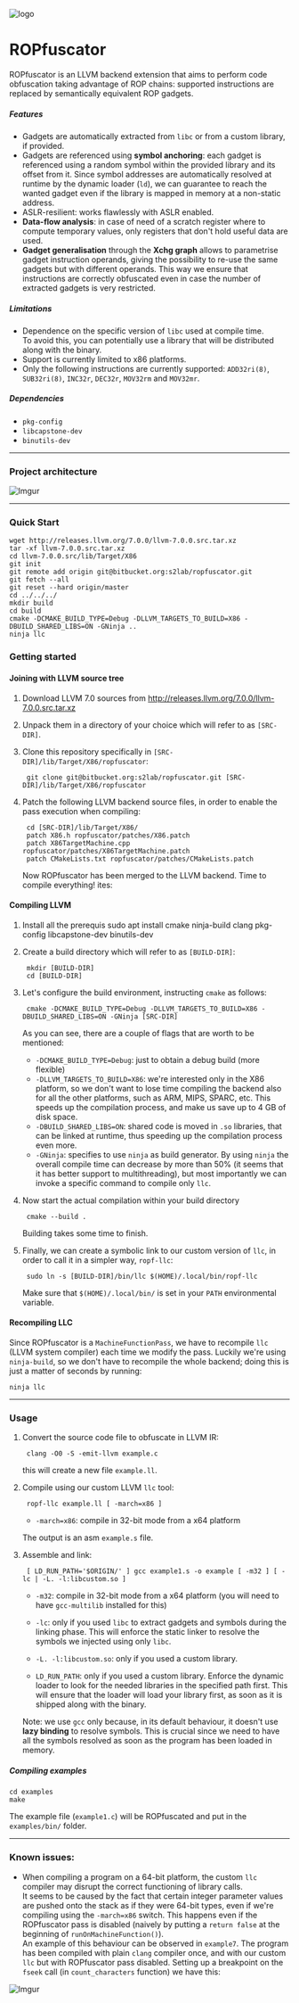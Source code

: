 ![logo](https://i.imgur.com/dSAJ2VG.png)
# ROPfuscator
ROPfuscator is an LLVM backend extension that aims to perform code obfuscation taking advantage of ROP chains: supported instructions are replaced by semantically equivalent ROP gadgets.

##### Features
- Gadgets are automatically extracted from `libc` or from a custom library, if provided.
- Gadgets are referenced using **symbol anchoring**: each gadget is referenced using a random symbol within the provided library and its offset from it. Since symbol addresses are automatically resolved at runtime by the dynamic loader (`ld`), we can guarantee to reach the wanted gadget even if the library is mapped in memory at a non-static address.
- ASLR-resilient: works flawlessly with ASLR enabled.
- **Data-flow analysis**: in case of need of a scratch register where to compute temporary values, only registers that don't hold useful data are used. 
- **Gadget generalisation** through the **Xchg graph** allows to parametrise gadget instruction operands, giving the possibility to re-use the same gadgets but with different operands. This way we ensure that instructions are correctly obfuscated even in case the number of extracted gadgets is very restricted.

##### Limitations
- Dependence on the specific version of `libc` used at compile time.  
    To avoid this, you can potentially use a library that will be distributed along with the binary.
- Support is currently limited to x86 platforms.
- Only the following instructions are currently supported: `ADD32ri(8)`, `SUB32ri(8)`, `INC32r`, `DEC32r`, `MOV32rm` and `MOV32mr`.

##### Dependencies
- `pkg-config`
- `libcapstone-dev`
- `binutils-dev`

-------
### Project architecture


![Imgur](https://i.imgur.com/ipResnS.png)

-------
### Quick Start

    wget http://releases.llvm.org/7.0.0/llvm-7.0.0.src.tar.xz
    tar -xf llvm-7.0.0.src.tar.xz
    cd llvm-7.0.0.src/lib/Target/X86
    git init
    git remote add origin git@bitbucket.org:s2lab/ropfuscator.git
    git fetch --all
    git reset --hard origin/master
    cd ../../../
    mkdir build
    cd build
    cmake -DCMAKE_BUILD_TYPE=Debug -DLLVM_TARGETS_TO_BUILD=X86 -DBUILD_SHARED_LIBS=ON -GNinja ..
    ninja llc

### Getting started
#### Joining with LLVM source tree
1. Download LLVM 7.0 sources from http://releases.llvm.org/7.0.0/llvm-7.0.0.src.tar.xz
2. Unpack them in a directory of your choice which will refer to as `[SRC-DIR]`. 
3. Clone this repository specifically in `[SRC-DIR]/lib/Target/X86/ropfuscator`:

        git clone git@bitbucket.org:s2lab/ropfuscator.git [SRC-DIR]/lib/Target/X86/ropfuscator


4. Patch the following LLVM backend source files, in order to enable the pass execution when compiling:

        cd [SRC-DIR]/lib/Target/X86/
        patch X86.h ropfuscator/patches/X86.patch
        patch X86TargetMachine.cpp ropfuscator/patches/X86TargetMachine.patch
        patch CMakeLists.txt ropfuscator/patches/CMakeLists.patch


    Now ROPfuscator has been merged to the LLVM backend. Time to compile everything!
ites:

#### Compiling LLVM

1. Install all the prerequis
        sudo apt install cmake ninja-build clang pkg-config libcapstone-dev binutils-dev

3. Create a build directory which will refer to as `[BUILD-DIR]`:

        mkdir [BUILD-DIR]
        cd [BUILD-DIR]

4. Let's configure the build environment, instructing `cmake` as follows:

        cmake -DCMAKE_BUILD_TYPE=Debug -DLLVM_TARGETS_TO_BUILD=X86 -DBUILD_SHARED_LIBS=ON -GNinja [SRC-DIR] 

    As you can see, there are a couple of flags that are worth to be mentioned:

    - `-DCMAKE_BUILD_TYPE=Debug`: just to obtain a debug build (more flexible)
    - `-DLLVM_TARGETS_TO_BUILD=X86`: we're interested only in the X86 platform, so we don't want to lose time compiling the backend also for all the other platforms, such as ARM, MIPS, SPARC, etc. This speeds up the compilation process, and make us save up to 4 GB of disk space.
    - `-DBUILD_SHARED_LIBS=ON`: shared code is moved in `.so` libraries, that can be linked at runtime, thus speeding up the compilation process even more.
    - `-GNinja`: specifies to use `ninja` as build generator. By using `ninja` the overall compile time can decrease by more than 50% (it seems that it has better support to multithreading), but most importantly we can invoke a specific command to compile only `llc`.
    
5. Now start the actual compilation within your build directory

        cmake --build .

    Building takes some time to finish. 

6. Finally, we can create a symbolic link to our custom version of `llc`, in order to call it in a simpler way, `ropf-llc`:

        sudo ln -s [BUILD-DIR]/bin/llc $(HOME)/.local/bin/ropf-llc

    Make sure that `$(HOME)/.local/bin/` is set in your `PATH` environmental variable.

#### Recompiling LLC 
Since ROPfuscator is a `MachineFunctionPass`, we have to recompile `llc` (LLVM system compiler) each time we modify the pass. 
Luckily we're using `ninja-build`, so we don't have to recompile the whole backend; doing this is just a matter of seconds by running:

    ninja llc

----------

### Usage
1. Convert the source code file to obfuscate in LLVM IR:

        clang -O0 -S -emit-llvm example.c

    this will create a new file `example.ll`.

2. Compile using our custom LLVM `llc` tool:

        ropf-llc example.ll [ -march=x86 ]

    - `-march=x86`: compile in 32-bit mode from a x64 platform  


    The output is an asm `example.s` file.

3. Assemble and link:

        [ LD_RUN_PATH='$ORIGIN/' ] gcc example1.s -o example [ -m32 ] [ -lc | -L. -l:libcustom.so ]


    - `-m32`: compile in 32-bit mode from a x64 platform (you will need to have `gcc-multilib` installed for this)

    - `-lc`: only if you used `libc` to extract gadgets and symbols during the linking phase. This will enforce the static linker to resolve the symbols we injected using only `libc`.

    - `-L. -l:libcustom.so`: only if you used a custom library. 
    - `LD_RUN_PATH`: only if you used a custom library. Enforce the dynamic loader to look for the needed libraries in the specified path first. This will ensure that the loader will load your library first, as soon as it is shipped along with the binary.

    Note: we use `gcc` only because, in its default behaviour, it doesn't use **lazy binding** to resolve symbols. This is crucial since we need to have all the symbols resolved as soon as the program has been loaded in memory.

##### Compiling examples

    cd examples
    make

The example file (`example1.c`) will be ROPfuscated and put in the `examples/bin/` folder.

----------

### Known issues:
- When compiling a program on a 64-bit platform, the custom `llc` compiler may disrupt the correct functioning of library calls.   
It seems to be caused by the fact that certain integer parameter values are pushed onto the stack as if they were 64-bit types, even if we're compiling using the `-march=x86` switch.
This happens even if the ROPfuscator pass is disabled (naively by putting a `return false` at the beginning of `runOnMachineFunction()`).  
    An example of this behaviour can be observed in `example7`.
The program has been compiled with plain `clang` compiler once, and with our custom `llc` but with ROPfuscator pass disabled.
Setting up a breakpoint on the `fseek` call (in `count_characters` function) we have this:

![Imgur](https://i.imgur.com/qmW6LPj.png)



